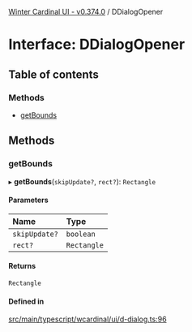 [Winter Cardinal UI - v0.374.0](../index.md) / DDialogOpener

# Interface: DDialogOpener

## Table of contents

### Methods

- [getBounds](DDialogOpener.md#getbounds)

## Methods

### getBounds

▸ **getBounds**(`skipUpdate?`, `rect?`): `Rectangle`

#### Parameters

| Name | Type |
| :------ | :------ |
| `skipUpdate?` | `boolean` |
| `rect?` | `Rectangle` |

#### Returns

`Rectangle`

#### Defined in

[src/main/typescript/wcardinal/ui/d-dialog.ts:96](https://github.com/winter-cardinal/winter-cardinal-ui/blob/v0.310.1/src/main/typescript/wcardinal/ui/d-dialog.ts#L96)
